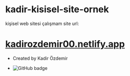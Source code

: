 # kadir-kisisel-site-ornek
kişisel web sitesi çalışmam
site url: 
# [kadirozdemir00.netlify.app ](https://kadirozdemir00.netlify.app/)

- Created by Kadir Özdemir

- <img src="https://i.hizliresim.com/l6h3nme.png" alt="GitHub badge" target="_blank" />
